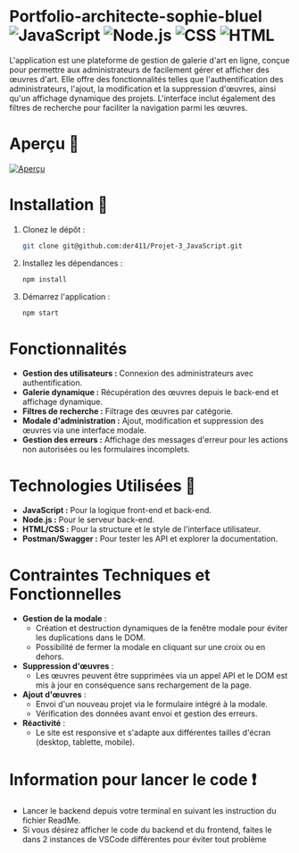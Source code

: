 # Portfolio-architecte-sophie-bluel ![JavaScript](https://img.shields.io/badge/-JavaScript-yellow) ![Node.js](https://img.shields.io/badge/-Node.js-green) ![CSS](https://img.shields.io/badge/-CSS-1572B6?logo=css3&logoColor=white) ![HTML](https://img.shields.io/badge/-HTML-E34F26?logo=html5&logoColor=white)

L'application est une plateforme de gestion de galerie d'art en ligne, conçue pour permettre aux administrateurs de facilement gérer et afficher des œuvres d'art. Elle offre des fonctionnalités telles que l'authentification des administrateurs, l'ajout, la modification et la suppression d'œuvres, ainsi qu'un affichage dynamique des projets. L'interface inclut également des filtres de recherche pour faciliter la navigation parmi les œuvres.

# Aperçu 🎨
[![Aperçu](https://live.staticflickr.com/65535/53899087157_d2b67e4920_n.jpg)](https://flic.kr/p/2q7SUNa)

# Installation 🔧
1. Clonez le dépôt :
   ```sh
   git clone git@github.com:der411/Projet-3_JavaScript.git
   ```
3. Installez les dépendances :
   ```sh
   npm install
   ```
5. Démarrez l'application :
   ```sh
   npm start
   ```

# Fonctionnalités
- **Gestion des utilisateurs :** Connexion des administrateurs avec authentification.
- **Galerie dynamique :** Récupération des œuvres depuis le back-end et affichage dynamique.
- **Filtres de recherche :** Filtrage des œuvres par catégorie.
- **Modale d'administration :** Ajout, modification et suppression des œuvres via une interface modale.
- **Gestion des erreurs :** Affichage des messages d'erreur pour les actions non autorisées ou les formulaires incomplets.
  
# Technologies Utilisées 🚀
- **JavaScript :** Pour la logique front-end et back-end.
- **Node.js :** Pour le serveur back-end.
- **HTML/CSS :** Pour la structure et le style de l'interface utilisateur.
- **Postman/Swagger :** Pour tester les API et explorer la documentation.
  
# Contraintes Techniques et Fonctionnelles
- **Gestion de la modale** :
  - Création et destruction dynamiques de la fenêtre modale pour éviter les duplications dans le DOM.
  - Possibilité de fermer la modale en cliquant sur une croix ou en dehors.
- **Suppression d'œuvres** :
  - Les œuvres peuvent être supprimées via un appel API et le DOM est mis à jour en conséquence sans rechargement de la page.
- **Ajout d'œuvres** :
  - Envoi d'un nouveau projet via le formulaire intégré à la modale.
  - Vérification des données avant envoi et gestion des erreurs.
- **Réactivité** :
  - Le site est responsive et s'adapte aux différentes tailles d'écran (desktop, tablette, mobile).

# Information pour lancer le code ❗
 - Lancer le backend depuis votre terminal en suivant les instruction du fichier ReadMe.
 - Si vous désirez afficher le code du backend et du frontend, faites le dans 2 instances de VSCode différentes pour éviter tout problème
